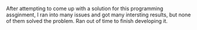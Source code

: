 After attempting to come up with a solution for this programming assginment, I ran into many issues and got many intersting results, but none of them solved the problem.
Ran out of time to finish developing it.
